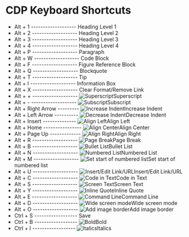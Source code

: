 # CDP Keyboard Shortcuts

* Alt + 1 ------------------- Heading Level 1
* Alt + 2 ------------------- Heading Level 2
* Alt + 3 ------------------- Heading Level 3
* Alt + 4 ------------------- Heading Level 4
* Alt + P ------------------- Paragraph
* Alt + W ------------------- Code Block
* Alt + F ------------------- Figure Reference Block
* Alt + Q ------------------- Blockquote
* Alt + T ------------------- Tip
* Alt + I ------------------- Information Box
* Alt + X ------------------- Clear Format/Remove Link
* Alt + + ------------------- ![Superscript](https://github.com/sushantn-packt/CDP-Keyboard-Shortcuts/blob/master/icons/superscript.png)Superscript
* Alt + - ------------------- ![Subscript](https://github.com/sushantn-packt/CDP-Keyboard-Shortcuts/blob/master/icons/subscript.png)Subscript
* Alt + Right Arrow --------- ![Increase Indent](https://github.com/sushantn-packt/CDP-Keyboard-Shortcuts/blob/master/icons/increase-indent.png)Increase Indent
* Alt + Left Arrow ---------- ![Decrease Indent](https://github.com/sushantn-packt/CDP-Keyboard-Shortcuts/blob/master/icons/decrease-indent.png)Decrease Indent
* Alt + Insert -------------- ![Align Left]()Align Left
* Alt + Home ---------------- ![Align Center]()Align Center
* Alt + Page Up ------------- ![Align Right]()Align Right
* Alt + R ------------------- ![Page Break]()Page Break
* Alt + B ------------------- ![Bullet List]()Bullet List
* Alt + N ------------------- ![Numbered List]()Numbered List
* Alt + M ------------------- ![Set start of numbered list]()Set start of numbered list
* Alt + U ------------------- ![Insert/Edit Link/URL]()Insert/Edit Link/URL
* Alt + C ------------------- ![Code in Text]()Code in Text
* Alt + S ------------------- ![Screen Text]()Screen Text
* Alt + Y ------------------- ![Inline Quote]()Inline Quote
* Alt + E ------------------- ![Command Line]()Command Line
* Alt + D ------------------- ![Wide screen mode]()Wide screen mode
* Alt + O ------------------- ![Add image border]()Add image border
* Ctrl + S ------------------ Save
* Ctrl + B ------------------ ![Bold]()Bold
* Ctrl + I ------------------ ![Italics]()Italics
